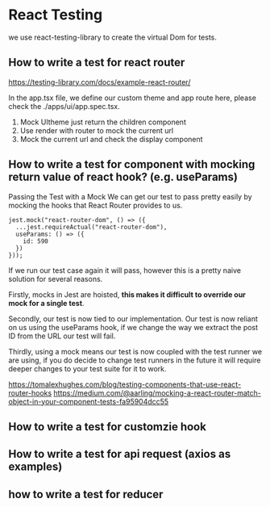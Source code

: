 # React Testing
we use react-testing-library to create the virtual Dom for tests.

## How to write a test for react router
https://testing-library.com/docs/example-react-router/

In the app.tsx file, we define our custom theme and app route here, please check the ./apps/ui/app.spec.tsx.
1. Mock UItheme just return the children component
2. Use render with router to mock the current url
3. Mock the current url and check the display component

## How to write a test for component with mocking return value of react hook? (e.g. useParams)
Passing the Test with a Mock
We can get our test to pass pretty easily by mocking the hooks that React Router provides to us.

```
jest.mock("react-router-dom", () => ({
  ...jest.requireActual("react-router-dom"),
  useParams: () => ({
    id: 590
  })
}));
```
If we run our test case again it will pass, however this is a pretty naive solution for several reasons.

Firstly, mocks in Jest are hoisted, **this makes it difficult to override our mock for a single test**.

Secondly, our test is now tied to our implementation. Our test is now reliant on us using the useParams hook, if we change the way we extract the post ID from the URL our test will fail.

Thirdly, using a mock means our test is now coupled with the test runner we are using, if you do decide to change test runners in the future it will require deeper changes to your test suite for it to work.

https://tomalexhughes.com/blog/testing-components-that-use-react-router-hooks
https://medium.com/@aarling/mocking-a-react-router-match-object-in-your-component-tests-fa95904dcc55

## How to write a test for customzie hook

## How to write a test for api request (axios as examples)

## how to write a test for reducer

